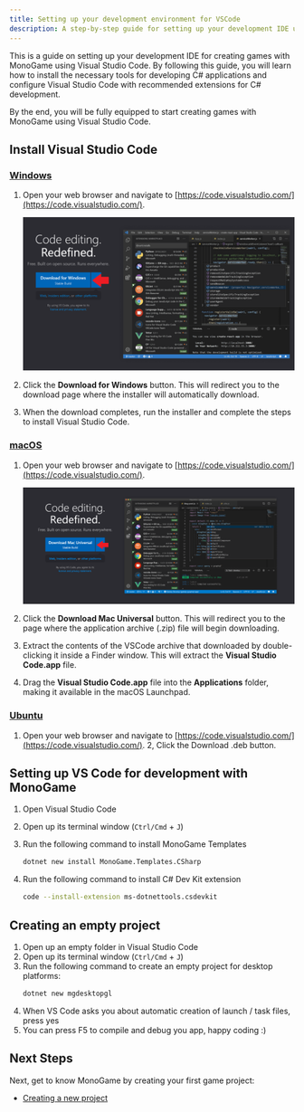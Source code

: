 ```yaml
---
title: Setting up your development environment for VSCode
description: A step-by-step guide for setting up your development IDE using VSCode
---
```


This is a guide on setting up your development IDE for creating games with MonoGame using Visual Studio Code. By following this guide, you will learn how to install the necessary tools for developing C# applications and configure Visual Studio Code with recommended extensions for C# development.

By the end, you will be fully equipped to start creating games with MonoGame using Visual Studio Code.

## Install Visual Studio Code

### [Windows](#tab/windows)

1. Open your web browser and navigate to [https://code.visualstudio.com/](https://code.visualstudio.com/).

    ![Download VSCode](./images/1_setting_up_your_development_environment/vscode/windows/download-vscode.png)

2. Click the **Download for Windows** button.  This will redirect you to the download page where the installer will automatically download.
3. When the download completes, run the installer and complete the steps to install Visual Studio Code.

### [macOS](#tab/macos)

1. Open your web browser and navigate to [https://code.visualstudio.com/](https://code.visualstudio.com/).

    ![Download VSCode](./images/1_setting_up_your_development_environment/vscode/mac/download-vscode.png)

2. Click the **Download Mac Universal** button.  This will redirect you to the page where the application archive (.zip) file will begin downloading.
3. Extract the contents of the VSCode archive that downloaded by double-clicking it inside a Finder window.  This will extract the **Visual Studio Code.app** file.
4. Drag the **Visual Studio Code.app** file into the **Applications** folder, making it available in the macOS Launchpad.

### [Ubuntu](#tab/ubuntu)

1. Open your web browser and navigate to [https://code.visualstudio.com/](https://code.visualstudio.com/).
2, Click the Download .deb button.

## Setting up VS Code for development with MonoGame

1. Open Visual Studio Code
1. Open up its terminal window (`Ctrl/Cmd` + `J`)
3. Run the following command to install MonoGame Templates

    ```sh
    dotnet new install MonoGame.Templates.CSharp
    ```
4. Run the following command to install C# Dev Kit extension

    ```sh
    code --install-extension ms-dotnettools.csdevkit
    ```

## Creating an empty project

1. Open up an empty folder in Visual Studio Code
2. Open up its terminal window (`Ctrl/Cmd` + `J`)
3. Run the following command to create an empty project for desktop platforms:
    ```sh
    dotnet new mgdesktopgl
    ```
4. When VS Code asks you about automatic creation of launch / task files, press yes
5. You can press F5 to compile and debug you app, happy coding  :)

## Next Steps

Next, get to know MonoGame by creating your first game project:

- [Creating a new project](3_creating_a_new_project_netcore.md)
